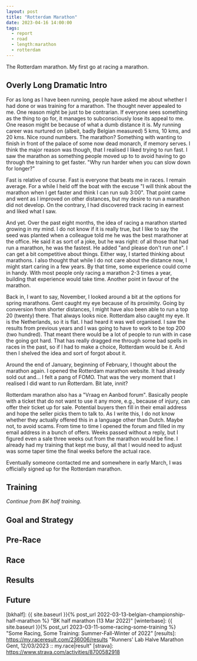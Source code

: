 ```yaml
---
layout: post
title: "Rotterdam Marathon"
date: 2023-04-16 14:00:00
tags:
  - report
  - road
  - length:marathon
  - rotterdam
---
```


The Rotterdam marathon. My first go at racing a marathon.

## Overly Long Dramatic Intro

For as long as I have been running, people have asked me about whether I had
done or was training for a marathon. The thought never appealed to me. One
reason might be just to be contrarian. If everyone sees something as the thing
to go for, it manages to subconsciously lose its appeal to me. One reason might
be because of what a dumb distance it is. My running career was nurtured on
(albeit, badly Belgian measured) 5 kms, 10 kms, and 20 kms. Nice round numbers.
The marathon? Something with wanting to finish in front of the palace of some
now dead monarch, if memory serves. I think the major reason was though, that I
realised I liked trying to run fast. I saw the marathon as something people
moved up to to avoid having to go through the training to get faster. "Why run
harder when you can slow down for longer?"

Fast is relative of course. Fast is everyone that beats me in races. I remain
average. For a while I held off the boat with the excuse "I will think about
the marathon when I get faster and think I can run sub 3:00". That point came
and went as I improved on other distances, but my desire to run a marathon did
not develop. On the contrary, I had discovered track racing in earnest and
liked what I saw.

And yet. Over the past eight months, the idea of racing a marathon started
growing in my mind. I do not know if it is really true, but I like to say the
seed was planted when a colleague told me he was the best marathoner at the
office. He said it as sort of a joke, but he was right: of all those that had
run a marathon, he was the fastest. He added "and please don't run one". I can
get a bit competitive about things. Either way, I started thinking about
marathons. I also thought that while I do not care about the distance now, I
might start caring in a few years. By that time, some experience could come in
handy. With most people only racing a marathon 2-3 times a year, building that
experience would take time. Another point in favour of the marathon.

Back in, I want to say, November, I looked around a bit at the options for
spring marathons. Gent caught my eye because of its proximity. Going by
conversion from shorter distances, I might have also been able to run a top 20
(twenty) there. That always looks nice. Rotterdam also caught my eye. It is the
Netherlands, so it is flat. I had heard it was well organised. I saw the
results from previous years and I was going to have to work to be top 200 (two
hundred). That meant there would be a lot of people to run with in case the
going got hard. That has really dragged me through some bad spells in races in
the past, so if I had to make a choice, Rotterdam would be it. And then I
shelved the idea and sort of forgot about it.

Around the end of January, beginning of February, I thought about the marathon
again. I opened the Rotterdam marathon website. It had already sold out and...
I felt a pang of FOMO. That was the very moment that I realised I did want to
run Rotterdam. Bit late, innit?

Rotterdam marathon also has a "Vraag en Aanbod forum". Basically people with a
ticket that do not want to use it any more, e.g., because of injury, can offer
their ticket up for sale. Potential buyers then fill in their email address and
hope the seller picks them to talk to. As I write this, I do not know whether
they actually offered this in a language other than Dutch. Maybe not, to avoid
scams. From time to time I opened the forum and filled in my email address in a
bunch of offers. Weeks passed without a reply, but I figured even a sale three
weeks out from the marathon would be fine. I already had my training that kept
me busy, all that I would need to adjust was some taper time the final weeks
before the actual race.

Eventually someone contacted me and somewhere in early March, I was officially
signed up for the Rotterdam marathon.

<!-- Mailing to get into the wave? -->

## Training

_Continue from BK half training._

## Goal and Strategy

## Pre-Race

## Race

## Results

## Future

[bkhalf]: {{ site.baseurl }}{% post_url 2022-03-13-belgian-championship-half-marathon %} "BK half marathon (13 Mar 2022)"
[winterbase]: {{ site.baseurl }}{% post_url 2023-03-11-some-racing-some-training %} "Some Racing, Some Training: Summer-Fall-Winter of 2022"
[results]: https://my.raceresult.com/236006/results "Runners' Lab Halve Marathon Gent, 12/03/2023 :: my.race|result"
[strava]: https://www.strava.com/activities/8700582918
